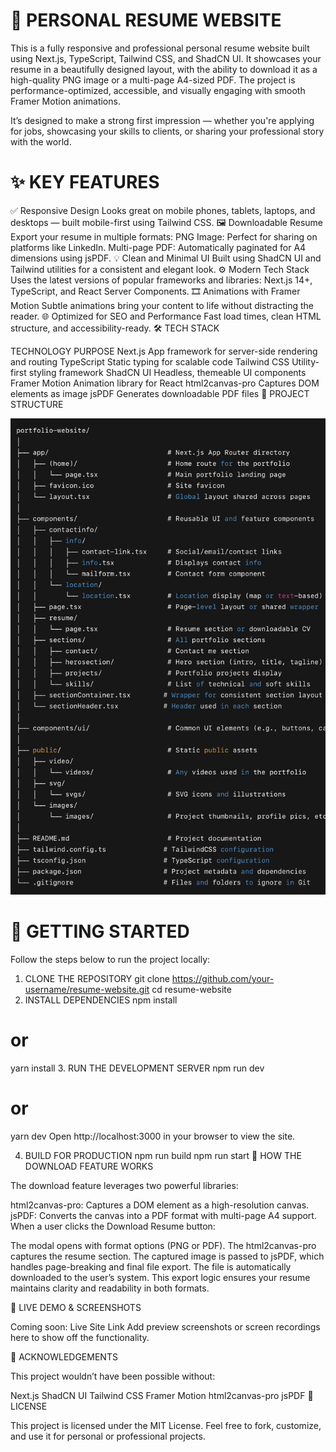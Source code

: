 # 💼 PERSONAL RESUME WEBSITE

This is a fully responsive and professional personal resume website built using Next.js, TypeScript, Tailwind CSS, and ShadCN UI. It showcases your resume in a beautifully designed layout, with the ability to download it as a high-quality PNG image or a multi-page A4-sized PDF. The project is performance-optimized, accessible, and visually engaging with smooth Framer Motion animations.

It’s designed to make a strong first impression — whether you're applying for jobs, showcasing your skills to clients, or sharing your professional story with the world.

# ✨ KEY FEATURES

✅ Responsive Design
Looks great on mobile phones, tablets, laptops, and desktops — built mobile-first using Tailwind CSS.
🖼️ Downloadable Resume
Export your resume in multiple formats:
PNG Image: Perfect for sharing on platforms like LinkedIn.
Multi-page PDF: Automatically paginated for A4 dimensions using jsPDF.
💡 Clean and Minimal UI
Built using ShadCN UI and Tailwind utilities for a consistent and elegant look.
⚙️ Modern Tech Stack
Uses the latest versions of popular frameworks and libraries: Next.js 14+, TypeScript, and React Server Components.
🎞️ Animations with Framer Motion
Subtle animations bring your content to life without distracting the reader.
🌐 Optimized for SEO and Performance
Fast load times, clean HTML structure, and accessibility-ready.
🛠️ TECH STACK

TECHNOLOGY	PURPOSE
Next.js	App framework for server-side rendering and routing
TypeScript	Static typing for scalable code
Tailwind CSS	Utility-first styling framework
ShadCN UI	Headless, themeable UI components
Framer Motion	Animation library for React
html2canvas-pro	Captures DOM elements as image
jsPDF	Generates downloadable PDF files
📁 PROJECT STRUCTURE


![image alt](https://github.com/SonuR12/Sonu-Portfolio/blob/b31953fee613d2081dd5b2dbb968e3b0b553c755/folderStructure.jpg)


# 🚀 GETTING STARTED

Follow the steps below to run the project locally:

1. CLONE THE REPOSITORY
git clone https://github.com/your-username/resume-website.git
cd resume-website
2. INSTALL DEPENDENCIES
npm install
# or
yarn install
3. RUN THE DEVELOPMENT SERVER
npm run dev
# or
yarn dev
Open http://localhost:3000 in your browser to view the site.

4. BUILD FOR PRODUCTION
npm run build
npm run start
🧠 HOW THE DOWNLOAD FEATURE WORKS

The download feature leverages two powerful libraries:

html2canvas-pro: Captures a DOM element as a high-resolution canvas.
jsPDF: Converts the canvas into a PDF format with multi-page A4 support.
When a user clicks the Download Resume button:

The modal opens with format options (PNG or PDF).
The html2canvas-pro captures the resume section.
The captured image is passed to jsPDF, which handles page-breaking and final file export.
The file is automatically downloaded to the user’s system.
This export logic ensures your resume maintains clarity and readability in both formats.

📸 LIVE DEMO & SCREENSHOTS

Coming soon: Live Site Link
Add preview screenshots or screen recordings here to show off the functionality.

🙏 ACKNOWLEDGEMENTS

This project wouldn’t have been possible without:

Next.js
ShadCN UI
Tailwind CSS
Framer Motion
html2canvas-pro
jsPDF
🔐 LICENSE

This project is licensed under the MIT License. Feel free to fork, customize, and use it for personal or professional projects.

